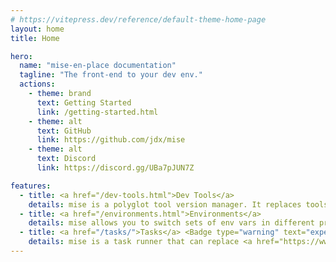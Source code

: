 ```yaml
---
# https://vitepress.dev/reference/default-theme-home-page
layout: home
title: Home

hero:
  name: "mise-en-place documentation"
  tagline: "The front-end to your dev env."
  actions:
    - theme: brand
      text: Getting Started
      link: /getting-started.html
    - theme: alt
      text: GitHub
      link: https://github.com/jdx/mise
    - theme: alt
      text: Discord
      link: https://discord.gg/UBa7pJUN7Z

features:
  - title: <a href="/dev-tools.html">Dev Tools</a>
    details: mise is a polyglot tool version manager. It replaces tools like <a href="https://asdf-vm.com">asdf</a>, nvm, pyenv, rbenv, etc.
  - title: <a href="/environments.html">Environments</a>
    details: mise allows you to switch sets of env vars in different project directories. It can replace <a href="https://github.com/direnv/direnv">direnv</a>.
  - title: <a href="/tasks/">Tasks</a> <Badge type="warning" text="experimental" />
    details: mise is a task runner that can replace <a href="https://www.gnu.org/software/make">make</a>, or <a href="https://docs.npmjs.com/cli/v10/using-npm/scripts">npm scripts</a>.
---
```

